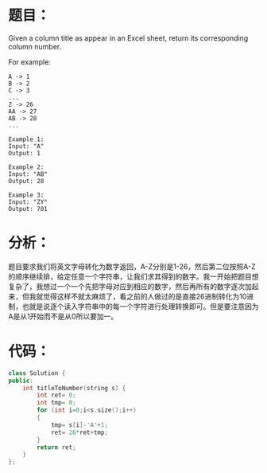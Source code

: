 题目：
==
Given a column title as appear in an Excel sheet, return its corresponding column number.

For example:

    A -> 1
    B -> 2
    C -> 3
    ...
    Z -> 26
    AA -> 27
    AB -> 28 
    ...
```
Example 1:
Input: "A"
Output: 1
```
```
Example 2:
Input: "AB"
Output: 28
```
```
Example 3:
Input: "ZY"
Output: 701
```
分析：
==
题目要求我们将英文字母转化为数字返回，A-Z分别是1-26，然后第二位按照A-Z的顺序继续排，给定任意一个字符串，让我们求其得到的数字。我一开始把题目想复杂了，我想过一个一个先把字母对应到相应的数字，然后再所有的数字逐次加起来，但我就觉得这样不就太麻烦了，看之前的人做过的是直接26进制转化为10进制，也就是说逐个读入字符串中的每一个字符进行处理转换即可。但是要注意因为A是从1开始而不是从0所以要加一。

代码：
==
```C++
class Solution {
public:
    int titleToNumber(string s) {
        int ret= 0;  
        int tmp= 0;  
        for (int i=0;i<s.size();i++) 
        {  
            tmp= s[i]-'A'+1;  
            ret= 26*ret+tmp;  
        }  
        return ret;  
    }
};
```
